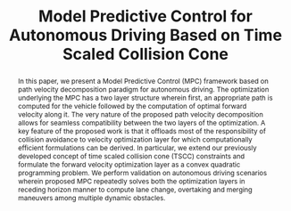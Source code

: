 ---
layout: project-page-new
title: "Model Predictive Control for Autonomous Driving Based on Time Scaled Collision Cone"
authors:
  - name: Mithun Babu
    sup: 1
  - name: Yash Oza
    sup: 1
  - name: Arun Kumar Singh
    sup: 2
  - name: K. Madhava Krishna
    sup: 1
  - name: Shanti Medasani
    sup: 3
affiliations:
  - name: IIIT Hyderabad, India
    link: https://robotics.iiit.ac.in
    sup: 1
  - name: AUT, Tampere University of Technology, Finland
    link: http://www.tut.fi/en/research/research-fields/automation-and-hydraulic-engineering/index.htm
    sup: 2
  - name: Mathworks Inc.
    link: https://in.mathworks.com/
    sup: 3
permalink: /publications/2018/Babu_Model-Predictive-Control/
abstract: "In this paper, we present a Model Predictive Control (MPC) framework based on path velocity decomposition paradigm for autonomous driving. The optimization underlying the MPC has a two layer structure wherein first, an appropriate path is computed for the vehicle followed by the computation of optimal forward velocity along it. The very nature of the proposed path velocity decomposition allows for seamless compatibility between the two layers of the optimization. A key feature of the proposed work is that it offloads most of the responsibility of collision avoidance to velocity optimization layer for which computationally efficient formulations can be derived. In particular, we extend our previously developed concept of time scaled collision cone (TSCC) constraints and formulate the forward velocity optimization layer as a convex quadratic programming problem. We perform validation on autonomous driving scenarios wherein proposed MPC repeatedly solves both the optimization layers in receding horizon manner to compute lane change, overtaking and merging maneuvers among multiple dynamic obstacles."
paper: https://robotics.iiit.ac.in/uploads/Main/Publications/resources/Mithun_et_al_ecc18/ecc_2018.pdf
iframe: https://www.youtube.com/embed/8re0I9z0LEk

---